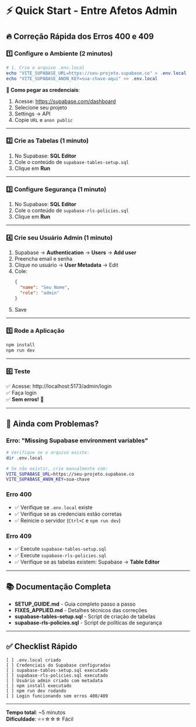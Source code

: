 # ⚡ Quick Start - Entre Afetos Admin

## 🔥 Correção Rápida dos Erros 400 e 409

### 1️⃣ Configure o Ambiente (2 minutos)

```powershell
# 1. Crie o arquivo .env.local
echo "VITE_SUPABASE_URL=https://seu-projeto.supabase.co" > .env.local
echo "VITE_SUPABASE_ANON_KEY=sua-chave-aqui" >> .env.local
```

**📌 Como pegar as credenciais**:
1. Acesse: https://supabase.com/dashboard
2. Selecione seu projeto
3. Settings → API
4. Copie `URL` e `anon public`

---

### 2️⃣ Crie as Tabelas (1 minuto)

1. No Supabase: **SQL Editor**
2. Cole o conteúdo de `supabase-tables-setup.sql`
3. Clique em **Run**

---

### 3️⃣ Configure Segurança (1 minuto)

1. No Supabase: **SQL Editor**
2. Cole o conteúdo de `supabase-rls-policies.sql`
3. Clique em **Run**

---

### 4️⃣ Crie seu Usuário Admin (1 minuto)

1. Supabase → **Authentication** → **Users** → **Add user**
2. Preencha email e senha
3. Clique no usuário → **User Metadata** → Edit
4. Cole:
   ```json
   {
     "name": "Seu Nome",
     "role": "admin"
   }
   ```
5. Save

---

### 5️⃣ Rode a Aplicação

```bash
npm install
npm run dev
```

---

### 6️⃣ Teste

✅ Acesse: http://localhost:5173/admin/login  
✅ Faça login  
✅ **Sem erros!** 🎉

---

## 🐛 Ainda com Problemas?

### Erro: "Missing Supabase environment variables"
```bash
# Verifique se o arquivo existe:
dir .env.local

# Se não existir, crie manualmente com:
VITE_SUPABASE_URL=https://seu-projeto.supabase.co
VITE_SUPABASE_ANON_KEY=sua-chave
```

### Erro 400
- ✅ Verifique se `.env.local` existe
- ✅ Verifique se as credenciais estão corretas
- ✅ Reinicie o servidor (`Ctrl+C` e `npm run dev`)

### Erro 409
- ✅ Execute `supabase-tables-setup.sql`
- ✅ Execute `supabase-rls-policies.sql`
- ✅ Verifique se as tabelas existem: Supabase → **Table Editor**

---

## 📚 Documentação Completa

- **SETUP_GUIDE.md** - Guia completo passo a passo
- **FIXES_APPLIED.md** - Detalhes técnicos das correções
- **supabase-tables-setup.sql** - Script de criação de tabelas
- **supabase-rls-policies.sql** - Script de políticas de segurança

---

## ✅ Checklist Rápido

```
[ ] .env.local criado
[ ] Credenciais do Supabase configuradas
[ ] supabase-tables-setup.sql executado
[ ] supabase-rls-policies.sql executado
[ ] Usuário admin criado com metadata
[ ] npm install executado
[ ] npm run dev rodando
[ ] Login funcionando sem erros 400/409
```

---

**Tempo total**: ~5 minutos  
**Dificuldade**: ⭐⭐☆☆☆ Fácil

